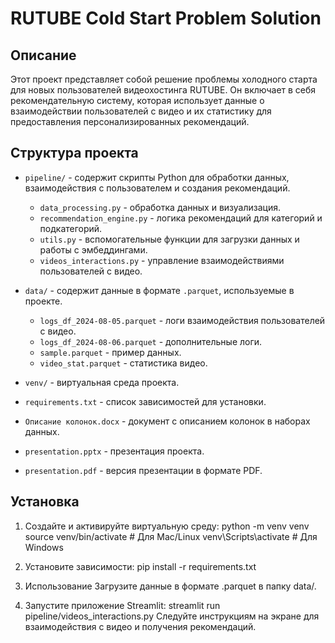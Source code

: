 # RUTUBE Cold Start Problem Solution

## Описание

Этот проект представляет собой решение проблемы холодного старта для новых пользователей видеохостинга RUTUBE. Он включает в себя рекомендательную систему, которая использует данные о взаимодействии пользователей с видео и их статистику для предоставления персонализированных рекомендаций.

## Структура проекта

- `pipeline/` - содержит скрипты Python для обработки данных, взаимодействия с пользователем и создания рекомендаций.
  - `data_processing.py` - обработка данных и визуализация.
  - `recommendation_engine.py` - логика рекомендаций для категорий и подкатегорий.
  - `utils.py` - вспомогательные функции для загрузки данных и работы с эмбеддингами.
  - `videos_interactions.py` - управление взаимодействиями пользователей с видео.
  
- `data/` - содержит данные в формате `.parquet`, используемые в проекте.
  - `logs_df_2024-08-05.parquet` - логи взаимодействия пользователей с видео.
  - `logs_df_2024-08-06.parquet` - дополнительные логи.
  - `sample.parquet` - пример данных.
  - `video_stat.parquet` - статистика видео.

- `venv/` - виртуальная среда проекта.

- `requirements.txt` - список зависимостей для установки.

- `Описание колонок.docx` - документ с описанием колонок в наборах данных.

- `presentation.pptx` - презентация проекта.

- `presentation.pdf` - версия презентации в формате PDF.

## Установка

1. Создайте и активируйте виртуальную среду:
python -m venv venv
source venv/bin/activate  # Для Mac/Linux
venv\Scripts\activate     # Для Windows
2. Установите зависимости:
pip install -r requirements.txt
3. Использование
Загрузите данные в формате .parquet в папку data/.

4. Запустите приложение Streamlit:
streamlit run pipeline/videos_interactions.py
Следуйте инструкциям на экране для взаимодействия с видео и получения рекомендаций.
